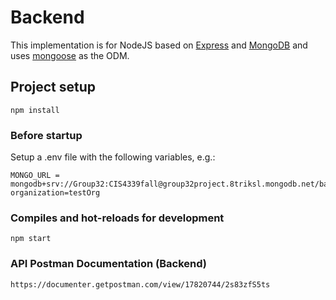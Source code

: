# Backend

This implementation is for NodeJS based on [Express](https://expressjs.com/) and [MongoDB](https://www.mongodb.com/) and uses [mongoose](https://mongoosejs.com/) as the ODM.

## Project setup
```
npm install
```

### Before startup 
Setup a .env file with the following variables, e.g.:

```
MONGO_URL = mongodb+srv://Group32:CIS4339fall@group32project.8triksl.mongodb.net/backend
organization=testOrg
```

### Compiles and hot-reloads for development
```
npm start
```
### API Postman Documentation (Backend)
```
https://documenter.getpostman.com/view/17820744/2s83zfS5ts
```
